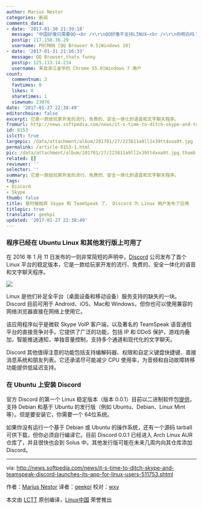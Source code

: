 ```yaml
---
author: Marius Nestor
categories: 新闻
comments_data:
- date: '2017-01-30 21:39:18'
  message: "中国好像只需要QQ~<br />\r\nQQ好像不支持LINUX~<br />\r\n你明白吗？"
  postip: 117.150.36.29
  username: POCMON [QQ Browser 9.5|Windows 10]
- date: '2017-01-31 21:16:33'
  message: QQ Browser,thats funny
  postip: 125.113.14.234
  username: 来自浙江金华的 Chrome 55.0|Windows 7 用户
count:
  commentnum: 2
  favtimes: 0
  likes: 0
  sharetimes: 1
  viewnum: 23076
date: '2017-01-27 22:38:49'
editorchoice: false
excerpt: 它是一款给玩家开发的流行、免费的、安全一体化的语音和文字聊天程序。
fromurl: http://news.softpedia.com/news/it-s-time-to-ditch-skype-and-teamspeak-discord-launches-its-app-for-linux-users-511753.shtml
id: 8153
islctt: true
largepic: /data/attachment/album/201701/27/223811a9ll2x39tt4xoa9t.jpg
permalink: /article-8153-1.html
pic: /data/attachment/album/201701/27/223811a9ll2x39tt4xoa9t.jpg.thumb.jpg
related: []
reviewer: ''
selector: ''
summary: 它是一款给玩家开发的流行、免费的、安全一体化的语音和文字聊天程序。
tags:
- Discord
- Skype
thumb: false
title: 是时候抛弃 Skype 和 TeamSpeak 了， Discord 为 Linux 用户发布了应用
titlepic: true
translator: geekpi
updated: '2017-01-27 22:38:49'
---
```


### 程序已经在 Ubuntu Linux 和其他发行版上可用了


在 2016 年 1 月 11 日发布的一则非常简短的声明中，[Discord](https://discordapp.com/) 公司发布了首个 Linux 平台的稳定版本，它是一款给玩家开发的流行、免费的、安全一体化的语音和文字聊天程序。


![](/data/attachment/album/201701/27/223811a9ll2x39tt4xoa9t.jpg)


Linux 是他们补足全平台（桌面设备和移动设备）服务支持的缺失的一块。Discord 目前可用于 Android、iOS、Mac和 Windows，但你也可以使用兼容的网络浏览器直接在网络上使用它。


该应用程序似乎是微软 Skype VoIP 客户端，以及著名的 TeamSpeak 语音通信平台的直接竞争对手。它提供了广泛的功能，包括 IP 和 DDoS 保护，游戏内叠加，智能推送通知，单独音量控制，支持多个通道和现代化的文字聊天。


Discord 其他值得注意的功能包括支持编解码器、权限和自定义键盘快捷键、直接消息系统和朋友列表。它还承诺尽可能减少 CPU 使用率，为音频和自动故障转移功能提供低延迟支持。


### 在 Ubuntu 上安装 Discord


官方 Discord 的第一个 Linux 稳定版本（版本 0.0.1）目前以二进制软件包[提供](https://discordapp.com/download)，支持 Debian 和基于 Ubuntu 的发行版（例如 Ubuntu、Debian、Linux Mint 等）。但是要安装它，你需要一个 64位系统。


如果你没有运行一个基于 Debian 或 Ubuntu 的操作系统，还有一个源码 tarball 可供下载，但你必须自行编译它。目前 Discord 0.0.1 已经进入 Arch Linux AUR 仓库了，并且很快也会到 Solus 中。其他发行版可能在未来几周内向其仓库添加 Discord。




---


via: <http://news.softpedia.com/news/it-s-time-to-ditch-skype-and-teamspeak-discord-launches-its-app-for-linux-users-511753.shtml>


作者：[Marius Nestor](http://news.softpedia.com/editors/browse/marius-nestor) 译者：[geekpi](https://github.com/geekpi) 校对：[wxy](https://github.com/wxy)


本文由 [LCTT](https://github.com/LCTT/TranslateProject) 原创编译，[Linux中国](https://linux.cn/) 荣誉推出